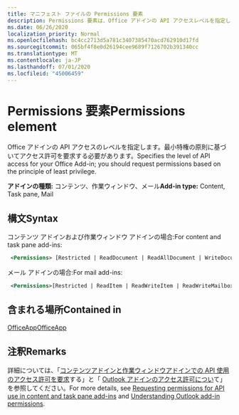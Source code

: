 ```yaml
---
title: マニフェスト ファイルの Permissions 要素
description: Permissions 要素は、Office アドインの API アクセスレベルを指定します。
ms.date: 06/26/2020
localization_priority: Normal
ms.openlocfilehash: bc4cc2713d5a781c3407385470acd762910d17fd
ms.sourcegitcommit: 065bf4f8e0d26194cee9689f7126702b391340cc
ms.translationtype: MT
ms.contentlocale: ja-JP
ms.lasthandoff: 07/01/2020
ms.locfileid: "45006459"
---
```

# <a name="permissions-element"></a><span data-ttu-id="6c25b-103">Permissions 要素</span><span class="sxs-lookup"><span data-stu-id="6c25b-103">Permissions element</span></span>

<span data-ttu-id="6c25b-104">Office アドインの API アクセスのレベルを指定します。最小特権の原則に基づいてアクセス許可を要求する必要があります。</span><span class="sxs-lookup"><span data-stu-id="6c25b-104">Specifies the level of API access for your Office Add-in; you should request permissions based on the principle of least privilege.</span></span>

<span data-ttu-id="6c25b-105">**アドインの種類:** コンテンツ、作業ウィンドウ、メール</span><span class="sxs-lookup"><span data-stu-id="6c25b-105">**Add-in type:** Content, Task pane, Mail</span></span>

## <a name="syntax"></a><span data-ttu-id="6c25b-106">構文</span><span class="sxs-lookup"><span data-stu-id="6c25b-106">Syntax</span></span>

<span data-ttu-id="6c25b-107">コンテンツ アドインおよび作業ウィンドウ アドインの場合:</span><span class="sxs-lookup"><span data-stu-id="6c25b-107">For content and task pane add-ins:</span></span>

```XML
 <Permissions> [Restricted | ReadDocument | ReadAllDocument | WriteDocument | ReadWriteDocument]</Permissions>
```

<span data-ttu-id="6c25b-108">メール アドインの場合:</span><span class="sxs-lookup"><span data-stu-id="6c25b-108">For mail add-ins:</span></span>

```XML
 <Permissions>[Restricted | ReadItem | ReadWriteItem | ReadWriteMailbox]</Permissions>
```

## <a name="contained-in"></a><span data-ttu-id="6c25b-109">含まれる場所</span><span class="sxs-lookup"><span data-stu-id="6c25b-109">Contained in</span></span>

[<span data-ttu-id="6c25b-110">OfficeApp</span><span class="sxs-lookup"><span data-stu-id="6c25b-110">OfficeApp</span></span>](officeapp.md)

## <a name="remarks"></a><span data-ttu-id="6c25b-111">注釈</span><span class="sxs-lookup"><span data-stu-id="6c25b-111">Remarks</span></span>

<span data-ttu-id="6c25b-112">詳細については、「[コンテンツアドインと作業ウィンドウアドインでの API 使用のアクセス許可を要求](../../develop/requesting-permissions-for-api-use-in-content-and-task-pane-add-ins.md)する」と「 [Outlook アドインのアクセス許可につい](../../outlook/understanding-outlook-add-in-permissions.md)て」を参照してください。</span><span class="sxs-lookup"><span data-stu-id="6c25b-112">For more details, see [Requesting permissions for API use in content and task pane add-ins](../../develop/requesting-permissions-for-api-use-in-content-and-task-pane-add-ins.md) and [Understanding Outlook add-in permissions](../../outlook/understanding-outlook-add-in-permissions.md).</span></span>
